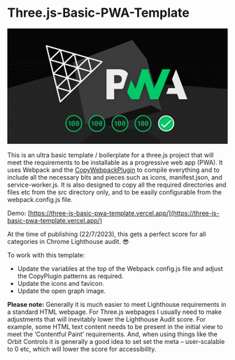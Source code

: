 # Three.js-Basic-PWA-Template

![Three.js PWA Template](https://raw.githubusercontent.com/henryegloff/Three.js-Basic-PWA-Template/main/src/_media/open-graph.jpg)

This is an ultra basic template / boilerplate for a three.js project that will meet the requirements to be installable as a progressive web app (PWA). It uses Webpack and the [CopyWebpackPlugin](https://webpack.js.org/plugins/copy-webpack-plugin/) to compile everything and to include all the necessary bits and pieces such as icons, manifest.json, and service-worker.js. It is also designed to copy all the required directories and files etc from the src directory only, and to be easily configurable from the webpack.config.js file.

Demo: [https://three-js-basic-pwa-template.vercel.app/](https://three-js-basic-pwa-template.vercel.app/)

At the time of publishing (22/7/2023), this gets a perfect score for all categories in Chrome Lighthouse audit. 😎

To work with this template:

* Update the variables at the top of the Webpack config.js file and adjust the CopyPlugin patterns as required.
* Update the icons and favicon.
* Update the open graph image.

**Please note:** Generally it is much easier to meet Lighthouse requirements in a standard HTML webpage. For Three.js webpages I usually need to make adjustments that will inevitably lower the Lighthouse Audit score. For example, some HTML text content needs to be present in the initial view to meet the ‘Contentful Paint’ requirements. And, when using things like the Orbit Controls it is generally a good idea to set set the meta – user-scalable to 0 etc, which will lower the score for accessibility.